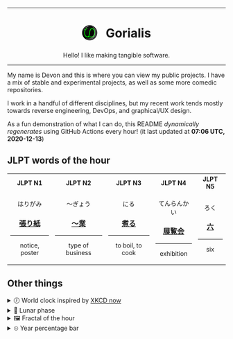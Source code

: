 ***

<h1 align="center">
<sub>
    <img src="readme/resources/avatar.png" height="36">
</sub>
&nbsp;
Gorialis
</h1>
<p align="center">
Hello! I like making tangible software.
</p>

***

My name is Devon and this is where you can view my public projects. I have a mix of stable and experimental projects, as well as some more comedic repositories.

I work in a handful of different disciplines, but my recent work tends mostly towards reverse engineering, DevOps, and graphical/UX design.

As a fun demonstration of what I can do, this README *dynamically regenerates* using GitHub Actions every hour! (it last updated at **07:06 UTC, 2020-12-13**)

<h2>JLPT words of the hour</h2>
<table>
    <tr>
        <th>JLPT N1</th>
        <th>JLPT N2</th>
        <th>JLPT N3</th>
        <th>JLPT N4</th>
        <th>JLPT N5</th>
    </tr>
    <tr>
        <td>
            <p align="center">はりがみ</p>
            <h3 align="center"><b><a href="https://jisho.org/search/%E5%BC%B5%E3%82%8A%E7%B4%99">張り紙</a></b></h3>
            <hr>
            <p align="center">notice,<wbr> poster</p>
        </td>
        <td>
            <p align="center">～ぎょう</p>
            <h3 align="center"><b><a href="https://jisho.org/search/%EF%BD%9E%E6%A5%AD">～業</a></b></h3>
            <hr>
            <p align="center">type of business</p>
        </td>
        <td>
            <p align="center">にる</p>
            <h3 align="center"><b><a href="https://jisho.org/search/%E7%85%AE%E3%82%8B">煮る</a></b></h3>
            <hr>
            <p align="center">to boil,<wbr> to cook</p>
        </td>
        <td>
            <p align="center">てんらんかい</p>
            <h3 align="center"><b><a href="https://jisho.org/search/%E5%B1%95%E8%A6%A7%E4%BC%9A">展覧会</a></b></h3>
            <hr>
            <p align="center">exhibition</p>
        </td>
        <td>
            <p align="center">ろく</p>
            <h3 align="center"><b><a href="https://jisho.org/search/%E5%85%AD">六</a></b></h3>
            <hr>
            <p align="center">six</p>
        </td>
    </tr>
</table>

<h2>Other things</h2>
<details>
<summary>🕖  World clock inspired by <a href="https://xkcd.com/now">XKCD now</a></summary>

> <img src="generated/now.png" width="512">

</details>
<details>
<summary>🌙 Lunar phase</summary>

The moon is approximately 97.36% through its phase ().

</details>
<details>
<summary>&#x1f5bc; Fractal of the hour</summary>

> <img src="generated/fractal.png" width="512">

</details>
<details>
<summary>&#x23f2; Year percentage bar</summary>
<pre><code>2020 [██████████████████▁▁] 94.89%</code></pre>
</details>
